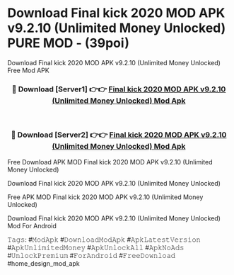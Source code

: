 # Download Final kick 2020 MOD APK v9.2.10 (Unlimited Money Unlocked) PURE MOD - (39poi)
Download Final kick 2020 MOD APK v9.2.10 (Unlimited Money Unlocked) Free Mod APK

<div align="center">
<h3>🔴 Download [Server1] 👉👉 <a href="https://apk-comot.site?title=Final_kick_2020_MOD_APK_v9.2.10_(Unlimited_Money_Unlocked)">Final kick 2020 MOD APK v9.2.10 (Unlimited Money Unlocked) Mod Apk</a></h3><br>

<h3>🔴 Download [Server2] 👉👉 <a href="https://apk-comot.site?title=Final_kick_2020_MOD_APK_v9.2.10_(Unlimited_Money_Unlocked)">Final kick 2020 MOD APK v9.2.10 (Unlimited Money Unlocked) Mod Apk</a></h3>
</div>


Free Download APK MOD Final kick 2020 MOD APK v9.2.10 (Unlimited Money Unlocked)

Download Final kick 2020 MOD APK v9.2.10 (Unlimited Money Unlocked) 

Free APK MOD Final kick 2020 MOD APK v9.2.10 (Unlimited Money Unlocked) 

Download Final kick 2020 MOD APK v9.2.10 (Unlimited Money Unlocked) Mod For Android

𝚃𝚊𝚐𝚜: #𝙼𝚘𝚍𝙰𝚙𝚔 #𝙳𝚘𝚠𝚗𝚕𝚘𝚊𝚍𝙼𝚘𝚍𝙰𝚙𝚔 #𝙰𝚙𝚔𝙻𝚊𝚝𝚎𝚜𝚝𝚅𝚎𝚛𝚜𝚒𝚘𝚗 #𝙰𝚙𝚔𝚄𝚗𝚕𝚒𝚖𝚒𝚝𝚎𝚍𝙼𝚘𝚗𝚎𝚢 #𝙰𝚙𝚔𝚄𝚗𝚕𝚘𝚌𝚔𝙰𝚕𝚕 #𝙰𝚙𝚔𝙽𝚘𝙰𝚍𝚜 #𝚄𝚗𝚕𝚘𝚌𝚔𝙿𝚛𝚎𝚖𝚒𝚞𝚖 #𝙵𝚘𝚛𝙰𝚗𝚍𝚛𝚘𝚒𝚍 #𝙵𝚛𝚎𝚎𝙳𝚘𝚠𝚗𝚕𝚘𝚊𝚍 #home_design_mod_apk